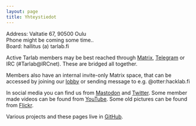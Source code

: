 ```yaml
---
layout: page
title: Yhteystiedot
---
```

Address: Valtatie 67, 90500 Oulu  
Phone might be coming some time..  
Board: hallitus (a) tarlab.fi

Active Tarlab members may be best reached through [Matrix](https://matrix.to/#/#tarlab-public:hacklab.fi), [Telegram](https://t.me/Tarlab) or IRC (#Tarlab@IRCnet). These are bridged all together.

Members also have an internal invite-only Matrix space, that can be accessed by joining our [lobby](https://matrix.to/#/#tarlab-waiting:hacklab.fi) or sending message to e.g. @otter:hacklab.fi

In social media you can find us from [Mastodon](https://some.hacklab.fi/@tarlab) and [Twitter](https://twitter.com/TarlabOulu). Some member made videos can be found from [YouTube](https://www.youtube.com/@tarlaboulu). Some old pictures can be found from [Flickr](https://www.flickr.com/groups/tarlab/).

Various projects and these pages live in [GitHub](https://github.com/Tarlab).

